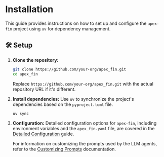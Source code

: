 # Installation

This guide provides instructions on how to set up and configure the `apex-fin` project using `uv` for dependency management.

## 🛠️ Setup

1. **Clone the repository:**

    ``` bash
    git clone https://github.com/your-org/apex_fin.git
    cd apex_fin
    ```

    Replace `https://github.com/your-org/apex_fin.git` with the actual repository URL if it's different.

2. **Install dependencies:**
    Use `uv` to synchronize the project's dependencies based on the `pyproject.toml` file.

    ``` bash
    uv sync
    ```

3. **Configuration:**
   Detailed configuration options for `apex-fin`, including environment variables and the `apex_fin.yaml` file, are covered in the [Detailed Configuration](./configuration.md) guide.

   For information on customizing the prompts used by the LLM agents, refer to the [Customizing Prompts](./prompts_customization.md) documentation.
